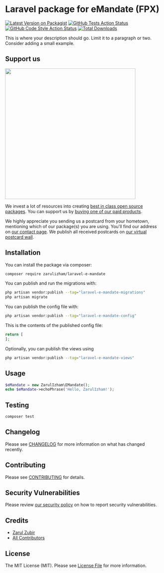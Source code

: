 # Laravel package for eMandate (FPX)

[![Latest Version on Packagist](https://img.shields.io/packagist/v/zarulizham/laravel-e-mandate.svg?style=flat-square)](https://packagist.org/packages/zarulizham/laravel-e-mandate)
[![GitHub Tests Action Status](https://img.shields.io/github/workflow/status/zarulizham/laravel-e-mandate/run-tests?label=tests)](https://github.com/zarulizham/laravel-e-mandate/actions?query=workflow%3Arun-tests+branch%3Amain)
[![GitHub Code Style Action Status](https://img.shields.io/github/workflow/status/zarulizham/laravel-e-mandate/Fix%20PHP%20code%20style%20issues?label=code%20style)](https://github.com/zarulizham/laravel-e-mandate/actions?query=workflow%3A"Fix+PHP+code+style+issues"+branch%3Amain)
[![Total Downloads](https://img.shields.io/packagist/dt/zarulizham/laravel-e-mandate.svg?style=flat-square)](https://packagist.org/packages/zarulizham/laravel-e-mandate)

This is where your description should go. Limit it to a paragraph or two. Consider adding a small example.

## Support us

[<img src="https://github-ads.s3.eu-central-1.amazonaws.com/laravel-e-mandate.jpg?t=1" width="419px" />](https://spatie.be/github-ad-click/laravel-e-mandate)

We invest a lot of resources into creating [best in class open source packages](https://spatie.be/open-source). You can support us by [buying one of our paid products](https://spatie.be/open-source/support-us).

We highly appreciate you sending us a postcard from your hometown, mentioning which of our package(s) you are using. You'll find our address on [our contact page](https://spatie.be/about-us). We publish all received postcards on [our virtual postcard wall](https://spatie.be/open-source/postcards).

## Installation

You can install the package via composer:

```bash
composer require zarulizham/laravel-e-mandate
```

You can publish and run the migrations with:

```bash
php artisan vendor:publish --tag="laravel-e-mandate-migrations"
php artisan migrate
```

You can publish the config file with:

```bash
php artisan vendor:publish --tag="laravel-e-mandate-config"
```

This is the contents of the published config file:

```php
return [
];
```

Optionally, you can publish the views using

```bash
php artisan vendor:publish --tag="laravel-e-mandate-views"
```

## Usage

```php
$eMandate = new ZarulIzham\EMandate();
echo $eMandate->echoPhrase('Hello, ZarulIzham!');
```

## Testing

```bash
composer test
```

## Changelog

Please see [CHANGELOG](CHANGELOG.md) for more information on what has changed recently.

## Contributing

Please see [CONTRIBUTING](CONTRIBUTING.md) for details.

## Security Vulnerabilities

Please review [our security policy](../../security/policy) on how to report security vulnerabilities.

## Credits

- [Zarul Zubir](https://github.com/zarulizham)
- [All Contributors](../../contributors)

## License

The MIT License (MIT). Please see [License File](LICENSE.md) for more information.
